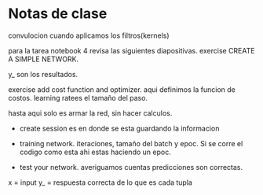 # Notas de clase

convulocion cuando aplicamos los filtros(kernels) 	

para la tarea notebook 4 revisa las siguientes diapositivas.
exercise CREATE A SIMPLE NETWORK.

y_ son los resultados.

exercise add cost function and optimizer.
aqui definimos la funcion de costos.
learning ratees el tamaño del paso.

hasta aqui solo es armar la red, sin hacer calculos.

* create session
	es en donde se esta guardando la informacion

* training network.
	iteraciones, tamaño del batch y epoc. Si se corre el codigo como esta ahi estas haciendo un epoc.

* test your network.
	averiguamos cuentas predicciones son correctas.

x = input
y_ = respuesta correcta de lo que es cada tupla

